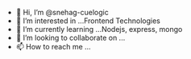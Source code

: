 - 👋 Hi, I’m @snehag-cuelogic
- 👀 I’m interested in ...Frontend Technologies
- 🌱 I’m currently learning ...Nodejs, express, mongo
- 💞️ I’m looking to collaborate on ...
- 📫 How to reach me ...

<!---
snehag-cuelogic/snehag-cuelogic is a ✨ special ✨ repository because its `README.md` (this file) appears on your GitHub profile.
You can click the Preview link to take a look at your changes.
--->
